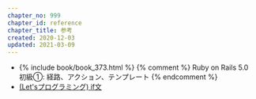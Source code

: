 ```yaml
---
chapter_no: 999
chapter_id: reference
chapter_title: 参考
created: 2020-12-03
updated: 2021-03-09
---
```

- {% include book/book_373.html %} {% comment %} Ruby on Rails 5.0 初級①: 経路、アクション、テンプレート {% endcomment %}
- [(Let'sプログラミング) if文](https://www.javadrive.jp/ruby/if/index1.html)
